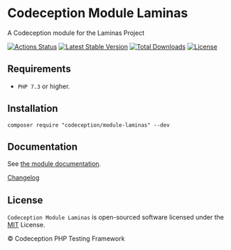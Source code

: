 # Codeception Module Laminas

A Codeception module for the Laminas Project

[![Actions Status](https://github.com/Codeception/module-laminas/workflows/CI/badge.svg)](https://github.com/Codeception/module-laminas/actions)
[![Latest Stable Version](https://poser.pugx.org/codeception/module-laminas/v/stable)](https://github.com/Codeception/module-laminas/releases)
[![Total Downloads](https://poser.pugx.org/codeception/module-laminas/downloads)](https://packagist.org/packages/codeception/module-laminas)
[![License](https://poser.pugx.org/codeception/module-laminas/license)](/LICENSE)

## Requirements

* `PHP 7.3` or higher.

## Installation

```
composer require "codeception/module-laminas" --dev
```

## Documentation

See [the module documentation](https://codeception.com/docs/modules/Laminas).

[Changelog](https://github.com/Codeception/module-laminas/releases)

## License

`Codeception Module Laminas` is open-sourced software licensed under the [MIT](/LICENSE) License.

© Codeception PHP Testing Framework
